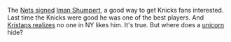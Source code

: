 The <a href="https://nypost.com/2019/11/13/nets-sign-iman-shumpert-amid-growing-caris-levert-concern/">Nets signed</a> <a href="https://en.wikipedia.org/wiki/Iman_Shumpert">Iman Shumpert</a>, a good way to get Knicks fans interested. Last time the Knicks were good he was one of the best players. And <a href="https://nypost.com/2019/11/13/kristaps-porzingis-realizes-knicks-fans-are-going-to-boo-the-hell-out-of-him/">Kristaps realizes</a> no one in NY likes him. It's true. But where does a <a href="https://www.si.com/nba/2016/01/26/thunder-knicks-kevin-durant-kristaps-porzingis-baskeball-unicorn">unicorn</a> hide?

